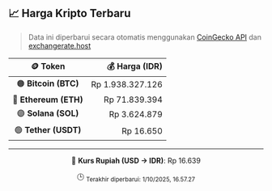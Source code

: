 

<!-- HARGA_KRIPTO -->
## 📈 Harga Kripto Terbaru

> Data ini diperbarui secara otomatis menggunakan [CoinGecko API](https://www.coingecko.com/) dan [exchangerate.host](https://exchangerate.host/)

<div align="center">

| 🪙 Token | 💰 Harga (IDR) |
|:------:|---------------:|
| 🟠 **Bitcoin (BTC)**   | Rp 1.938.327.126 |
| 🔵 **Ethereum (ETH)**  | Rp 71.839.394 |
| 🟣 **Solana (SOL)**    | Rp 3.624.879 |
| 🟢 **Tether (USDT)**   | Rp 16.650 |

---

💱 **Kurs Rupiah (USD → IDR)**: Rp 16.639

🕒 <sub>Terakhir diperbarui: 1/10/2025, 16.57.27</sub>

</div>
<!-- /HARGA_KRIPTO -->